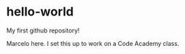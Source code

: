 # hello-world
My first github repository!

Marcelo here. I set this up to work on a Code Academy class. 
